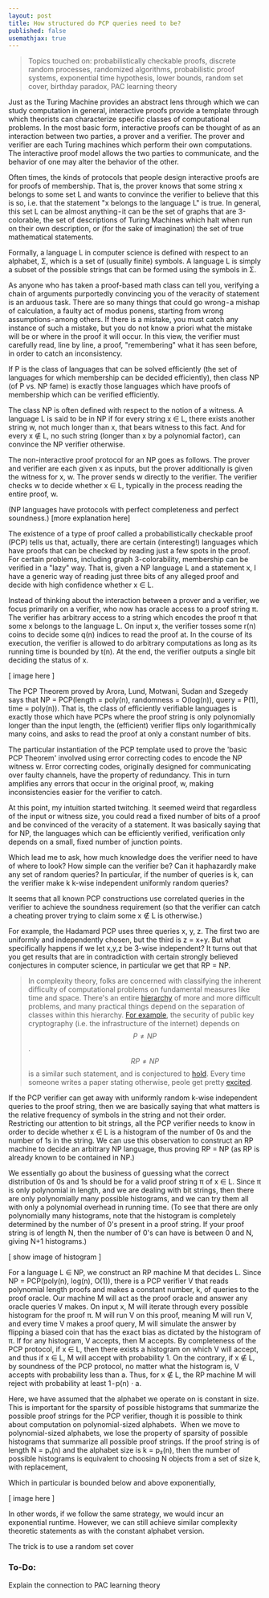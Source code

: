```yaml
---
layout: post
title: How structured do PCP queries need to be?
published: false
usemathjax: true
---
```


> Topics touched on: probabilistically checkable proofs, discrete random processes, randomized algorithms, probabilistic proof systems, exponential time hypothesis, lower bounds, random set cover, birthday paradox, PAC learning theory

Just as the Turing Machine provides an abstract lens through which we can study computation in general, interactive proofs provide a template through which theorists can characterize specific classes of computational problems. In the most basic form, interactive proofs can be thought of as an interaction between two parties, a prover and a verifier. The prover and verifier are each Turing machines which perform their own computations. The interactive proof model allows the two parties to communicate, and the behavior of one may alter the behavior of the other. <!--excerpt-->

Often times, the kinds of protocols that people design interactive proofs are for proofs of membership. That is, the prover knows that some string x belongs to some set L and wants to convince the verifier to believe that this is so, i.e. that the statement "x belongs to the language L" is true. In general, this set L can be almost anything - it can be the set of graphs that are 3-colorable, the set of descriptions of Turing Machines which halt when run on their own description, or (for the sake of imagination) the set of true mathematical statements.

Formally, a language L in computer science is defined with respect to an alphabet, Σ, which is a set of (usually finite) symbols. A language L is simply a subset of the possible strings that can be formed using the symbols in Σ.

As anyone who has taken a proof-based math class can tell you, verifying a chain of arguments purportedly convincing you of the veracity of statement is an arduous task. There are so many things that could go wrong - a mishap of calculation, a faulty act of modus ponens, starting from wrong assumptions - among others. If there is a mistake, you must catch any instance of such a mistake, but you do not know a priori what the mistake will be or where in the proof it will occur. In this view, the verifier must carefully read, line by line, a proof, "remembering" what it has seen before, in order to catch an inconsistency.

If P is the class of languages that can be solved efficiently (the set of languages for which membership can be decided efficiently), then class NP (of P vs. NP fame) is exactly those languages which have proofs of membership which can be verified efficiently.

The class NP is often defined with respect to the notion of a witness. A language L is said to be in NP if for every string x ∈ L, there exists another string w, not much longer than x, that bears witness to this fact. And for every x ∉ L, no such string (longer than x by a polynomial factor), can convince the NP verifier otherwise.

The non-interactive proof protocol for an NP goes as follows. The prover and verifier are each given x as inputs, but the prover additionally is given the witness for x, w. The prover sends w directly to the verifier. The verifier checks w to decide whether x ∈ L, typically in the process reading the entire proof, w.

(NP languages have protocols with perfect completeness and perfect soundness.) [more explanation here]

The existence of a type of proof called a probabilistically checkable proof (PCP) tells us that, actually, there are certain (interesting!) languages which have proofs that can be checked by reading just a few spots in the proof. For certain problems, including graph 3-colorability, membership can be verified in a "lazy" way. That is, given a NP language L and a statement x, I have a generic way of reading just three bits of any alleged proof and decide with high confidence whether x ∈ L.

Instead of thinking about the interaction between a prover and a verifier, we focus primarily on a verifier, who now has oracle access to a proof string π. The verifier has arbitrary access to a string which encodes the proof π that some x belongs to the language L. On input x, the verifier tosses some r(n) coins to decide some q(n) indices to read the proof at. In the course of its execution, the verifier is allowed to do arbitrary computations as long as its running time is bounded by t(n). At the end, the verifier outputs a single bit deciding the status of x.

\[ image here \]

The PCP Theorem proved by Arora, Lund, Motwani, Sudan and Szegedy says that NP = PCP(length = poly(n), randomness = O(log(n)), query = P(1), time = poly(n)). That is, the class of efficiently verifiable languages is exactly those which have PCPs where the proof string is only polynomially longer than the input length, the (efficient) verifier flips only logarithmically many coins, and asks to read the proof at only a constant number of bits.

The particular instantiation of the PCP template used to prove the 'basic PCP Theorem' involved using error correcting codes to encode the NP witness w. Error correcting codes, originally designed for communicating over faulty channels, have the property of redundancy. This in turn amplifies any errors that occur in the original proof, w, making inconsistencies easier for the verifier to catch.

At this point, my intuition started twitching. It seemed weird that regardless of the input or witness size, you could read a fixed number of bits of a proof and be convinced of the veracity of a statement. It was basically saying that for NP, the languages which can be efficiently verified, verification only depends on a small, fixed number of junction points.

Which lead me to ask, how much knowledge does the verifier need to have of where to look? How simple can the verifier be? Can it haphazardly make any set of random queries? In particular, if the number of queries is k, can the verifier make k k-wise independent uniformly random queries?

It seems that all known PCP constructions use correlated queries in the verifier to achieve the soundness requirement (so that the verifier can catch a cheating prover trying to claim some x ∉ L is otherwise.)

For example, the Hadamard PCP uses three queries x, y, z. The first two are uniformly and independently chosen, but the third is z = x+y.
But what specifically happens if we let x,y,z be 3-wise independent? It turns out that you get results that are in contradiction with certain strongly believed conjectures in computer science, in particular we get that RP = NP.

> In complexity theory, folks are concerned with classifying the inherent difficulty of computational problems on fundamental measures like time and space. There's an entire [hierarchy](https://simons.berkeley.edu/news/research-vignette-tan-rossman-2015) of more and more difficult problems, and many practical things depend on the separation of classes within this hierarchy. [For example](http://people.cs.uchicago.edu/~fortnow/papers/pnp-cacm.pdf), the security of public key cryptography (i.e. the infrastructure of the internet) depends on $$P \ne NP$$. $$RP \ne NP$$ is a similar such statement, and is conjectured to [hold](https://cstheory.stackexchange.com/questions/47337/implications-of-proving-np-rp-on-complexity-theory). Every time someone writes a paper stating otherwise, peole get pretty [excited](https://www.reddit.com/r/math/comments/i3fbl6/rp_np_according_to_a_new_paper_published_by_a/).

If the PCP verifier can get away with uniformly random k-wise independent queries to the proof string, then we are basically saying that what matters is the relative frequency of symbols in the string and not their order. Restricting our attention to bit strings, all the PCP verifier needs to know in order to decide whether x ∈ L is a histogram of the number of 0s and the number of 1s in the string. We can use this observation to construct an RP machine to decide an arbitrary NP language, thus proving RP = NP (as RP is already known to be contained in NP.)

We essentially go about the business of guessing what the correct distribution of 0s and 1s should be for a valid proof string π of x ∈ L. Since π is only polynomial in length, and we are dealing with bit strings, then there are only polynomially many possible histograms, and we can try them all with only a polynomial overhead in running time. (To see that there are only polynomially many histograms, note that the histogram is completely determined by the number of 0's present in a proof string. If your proof string is of length N, then the number of 0's can have is between 0 and N, giving N+1 histograms.)

\[ show image of histogram \]

For a language L ∈ NP, we construct an RP machine M that decides L. Since NP = PCP(poly(n), log(n), O(1)), there is a PCP verifier V that reads polynomial length proofs and makes a constant number, k, of queries to the proof oracle. Our machine M will act as the proof oracle and answer any oracle queries V makes. On input x, M will iterate through every possible histogram for the proof π. M will run V on this proof, meaning M will run V, and every time V makes a proof query, M will simulate the answer by flipping a biased coin that has the exact bias as dictated by the histogram of π. If for any histogram, V accepts, then M accepts. By completeness of the PCP protocol, if x ∈ L, then there exists a histogram on which V will accept, and thus if x ∈ L, M will accept with probability 1. On the contrary, if x ∉ L, by soundness of the PCP protocol, no matter what the histogram is, V accepts with probability less than a. Thus, for x ∉ L, the RP machine M will reject with probability at least 1 - p(n) ⋅ a. 

Here, we have assumed that the alphabet we operate on is constant in size. This is important for the sparsity of possible histograms that summarize the possible proof strings for the PCP verifier, though it is possible to think about computation on polynomial-sized alphabets. 
When we move to polynomial-sized alphabets, we lose the property of sparsity of possible histograms that summarize all possible proof strings. If the proof string is of length N = p₁(n) and the alphabet size is k = p₂(n), then the number of possible histograms is equivalent to choosing N objects from a set of size k, with replacement, 

Which in particular is bounded below and above exponentially,

\[ image here \]

In other words, if we follow the same strategy, we would incur an exponential runtime. However, we can still achieve similar complexity theoretic statements as with the constant alphabet version.

The trick is to use a random set cover

### To-Do:

Explain the connection to PAC learning theory
